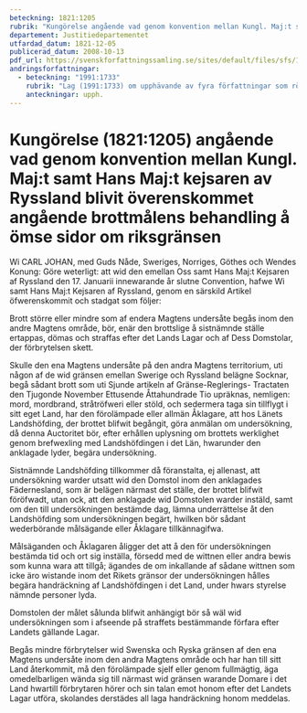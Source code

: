 ```yaml
---
beteckning: 1821:1205
rubrik: "Kungörelse angående vad genom konvention mellan Kungl. Maj:t samt Hans Maj:t kejsaren av Ryssland blivit överenskommet angående brottmålens behandling å ömse sidor om riksgränsen"
departement: Justitiedepartementet
utfardad_datum: 1821-12-05
publicerad_datum: 2008-10-13
pdf_url: https://svenskforfattningssamling.se/sites/default/files/sfs/1821-12/SFS1821-1205.pdf
andringsforfattningar:
  - beteckning: "1991:1733"
    rubrik: "Lag (1991:1733) om upphävande av fyra författningar som rör bl.a. verksamheten hos länsstyrelserna"
    anteckningar: upph.
---
```


# Kungörelse (1821:1205) angående vad genom konvention mellan Kungl. Maj:t samt Hans Maj:t kejsaren av Ryssland blivit överenskommet angående brottmålens behandling å ömse sidor om riksgränsen

Wi CARL JOHAN, med Guds Nåde, Sweriges, Norriges, Göthes och Wendes Konung: Göre weterligt: att wid den emellan Oss samt Hans Maj:t Kejsaren af Ryssland den 17. Januarii innewarande år slutne Convention, hafwe Wi samt Hans Maj:t Kejsaren af Ryssland, genom en särskild Artikel öfwerenskommit och stadgat som följer:

Brott större eller mindre som af endera Magtens undersåte begås inom den andre Magtens område, bör, enär den brottslige å sistnämnde ställe ertappas, dömas och straffas efter det Lands Lagar och af Dess Domstolar, der förbrytelsen skett.

Skulle den ena Magtens undersåte på den andra Magtens territorium, uti någon af de wid gränsen emellan Swerige och Ryssland belägne Socknar, begå sådant brott som uti Sjunde artikeln af Gränse-Reglerings- Tractaten den Tjugonde November Ettusende Åttahundrade Tio upräknas, nemligen: mord, mordbrand, stråtröfweri eller stöld, och sedermera taga sin tillflygt i sitt eget Land, har den förolämpade eller allmän Åklagare, att hos Länets Landshöfding, der brottet blifwit begångit, göra anmälan om undersökning, då denna Auctoritet bör, efter erhållen uplysning om brottets werklighet genom brefwexling med Landshöfdingen i det Län, hwarunder den anklagade lyder, begära undersökning.

Sistnämnde Landshöfding tillkommer då föranstalta, ej allenast, att undersökning warder utsatt wid den Domstol inom den anklagades Fädernesland, som är belägen närmast det ställe, der brottet blifwit föröfwadt, utan ock, att den anklagade wid Domstolen warder instäld, samt om den till undersökningen bestämde dag, lämna underrättelse åt den Landshöfding som undersökningen begärt, hwilken bör sådant wederbörande målsägande eller Åklagare tillkännagifwa.

Målsäganden och Åklagaren åligger det att å den för undersökningen bestämda tid och ort sig inställa, försedd med de wittnen eller andra bewis som kunna wara att tillgå; ägandes de om inkallande af sådane wittnen som icke äro wistande inom det Rikets gränsor der undersökningen hålles begära handräckning af Landshöfdingen i det Land, under hwars styrelse nämnde personer lyda.

Domstolen der målet sålunda blifwit anhängigt bör så wäl wid undersökningen som i afseende på straffets bestämmande förfara efter Landets gällande Lagar.

Begås mindre förbrytelser wid Swenska och Ryska gränsen af den ena Magtens undersåte inom den andra Magtens område och har han till sitt Land återkommit, må den förolämpade sjelf eller genom fullmägtig, äga omedelbarligen wända sig till närmast wid gränsen warande Domare i det Land hwartill förbrytaren hörer och sin talan emot honom efter det Landets Lagar utföra, skolandes derstädes all laga handräckning honom meddelas.